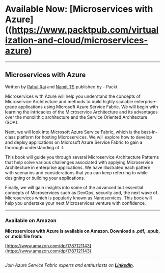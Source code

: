 # Available Now: [Microservices with Azure]((https://www.packtpub.com/virtualization-and-cloud/microservices-azure)
---

## Microservices with Azure
Written by [Rahul Rai](https://rahulrai.in) and [Namit TS](http://namit.me) published by - Packt

Microservices with Azure will help you understand the concepts of Microservice Architecture and methods to build highly scalable enterprise-grade applications using Microsoft Azure Service Fabric. We will begin with learning the intricacies of the Microservice Architecture and its advantages over the monolithic architecture and the Service Oriented Architecture (SOA). 

Next, we will look into Microsoft Azure Service Fabric, which is the best-in-class platform for hosting Microservices. We will explore how to develop and deploy applications on Microsoft Azure Service Fabric to gain a thorough understanding of it.

This book will guide you through several Microservice Architecture Patterns that help solve various challenges associated with applying Microservice Architecture in enterprise applications. We have illustrated each pattern with scenarios and considerations that you can keep referring to while designing or building your applications.

Finally, we will gain insights into some of the advanced but essential concepts of Microservices such as DevOps, security and, the next wave of Microservices which is popularly known as Nanoservices. This book will help you undertake your next Microservices venture with confidence.

---
### Available on Amazon

**Microservices with Azure is available on Amazon. Download a .pdf, .epub, or .mobi file from:**

[https://www.amazon.com/dp/1787121143](https://www.amazon.com/dp/1787121143)

---

<i class="fa fa-linkedin fa-3"></i> *Join Azure Service Fabric experts and enthusiasts on **[LinkedIn](https://www.linkedin.com/groups/8526708)**.*